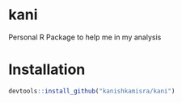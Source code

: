 # kani
Personal R Package to help me in my analysis

# Installation
```r
devtools::install_github("kanishkamisra/kani")
```